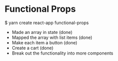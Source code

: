 # Functional Props

$ yarn create react-app functional-props



- Made an array in state (done)
- Mapped the array with list items (done)
- Make each item a button (done)
- Create a cart (done)
- Break out the functionality into more components
